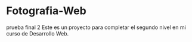 # Fotografia-Web
prueba final 2
Este es un proyecto para completar el segundo nivel en mi curso de Desarrollo Web.
